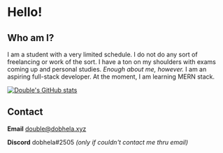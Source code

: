 # Hello!

## Who am I?
I am a student with a very limited schedule. I do not do any sort of freelancing or work of the sort. I have a ton on my shoulders with exams coming up and personal studies. *Enough about me, however.*
I am an aspiring full-stack developer. At the moment, I am learning MERN stack.

[![Double's GitHub stats](https://github-readme-stats.vercel.app/api?username=dobhela)](https://github.com/anuraghazra/github-readme-stats)

## Contact

**Email** double@dobhela.xyz

**Discord** dobhela#2505 *(only if couldn't contact me thru email)*

